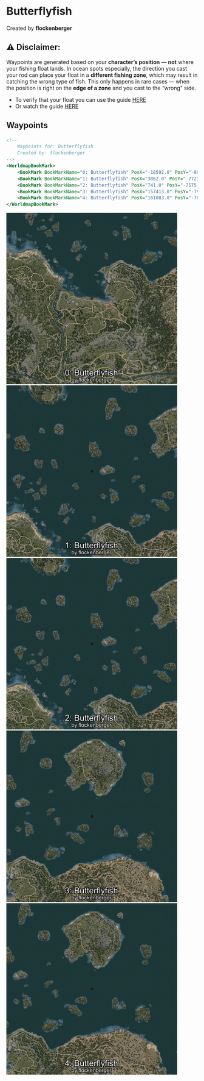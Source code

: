 # Butterflyfish
Created by **flockenberger**

## ⚠️ Disclaimer:
Waypoints are generated based on your __**character’s position**__ — __not__ where your fishing float lands.
In ocean spots especially, the direction you cast your rod can place your float in a **different fishing zone**, which may result in catching the wrong type of fish.
This only happens in rare cases — when the position is right on the **edge of a zone** and you cast to the “wrong” side.

- To verify that your float you can use the guide [HERE](https://flockenberger.github.io/bdo-fish-position/)
- Or watch the guide [HERE](https://youtu.be/t-VXcRoNojk)

## Waypoints
```xml
<!--
    Waypoints for: Butterflyfish
    Created by: flockenberger
-->
<WorldmapBookMark>
    <BookMark BookMarkName="0: Butterflyfish" PosX="-18592.0" PosY="-8031.0" PosZ="90516.0" />
    <BookMark BookMarkName="1: Butterflyfish" PosX="3862.0" PosY="-7723.0" PosZ="253000.0" />
    <BookMark BookMarkName="2: Butterflyfish" PosX="741.0" PosY="-7575.0" PosZ="250873.0" />
    <BookMark BookMarkName="3: Butterflyfish" PosX="157413.0" PosY="-7919.0" PosZ="230736.0" />
    <BookMark BookMarkName="4: Butterflyfish" PosX="161083.0" PosY="-7607.0" PosZ="230226.0" />
</WorldmapBookMark>
```

<img src="./Butterflyfish_0_Preview.webp" width="450"/> <img src="./Butterflyfish_1_Preview.webp" width="450"/> <img src="./Butterflyfish_2_Preview.webp" width="450"/> <img src="./Butterflyfish_3_Preview.webp" width="450"/> <img src="./Butterflyfish_4_Preview.webp" width="450"/> 